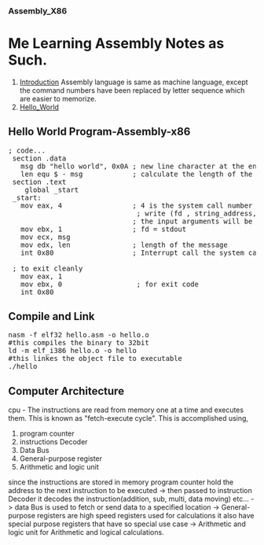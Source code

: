 ### Assembly_X86
# Me Learning Assembly Notes as Such.
1. [Introduction](#Introduction)
    Assembly language is same as machine language, except the command numbers have been replaced by letter sequence which are easier to memorize.
2. [Hello_World](#Hello_World)

## Hello World Program-Assembly-x86

<pre lang="markdown">
; code...
 section .data
   msg db "hello world", 0x0A ; new line character at the end
   len equ $ - msg            ; calculate the length of the string
 section .text
    global _start
 _start:
   mov eax, 4                 ; 4 is the system call number associated with the write operation
                               ; write (fd , string_address, offset) it is c-style syntax for write system call    
                              ; the input arguments will be passed on using "ebx" - fd, "ecx" - msg-starting address , "edx" as a offset (length)
   mov ebx, 1                 ; fd = stdout 
   mov ecx, msg
   mov edx, len               ; length of the message
   int 0x80                   ; Interrupt call the system call in eax

 ; to exit cleanly 
   mov eax, 1 
   mov ebx, 0                  ; for exit code 
   int 0x80  </pre>

## Compile and Link 

<pre lang="markdown">
nasm -f elf32 hello.asm -o hello.o 
#this compiles the binary to 32bit
ld -m elf_i386 hello.o -o hello 
#this linkes the object file to executable
./hello 
</pre>

## Computer Architecture

cpu - The instructions are read from memory one at a time and executes them. This is known as "fetch-execute cycle".
This is accomplished using,
1. program counter
2. instructions Decoder
3. Data Bus
4. General-purpose register
5. Arithmetic and logic unit

since the instructions are stored in memory program counter hold the address to the next instruction to be executed 
-> then passed to instruction Decoder it decodes the instruction(addition, sub, multi, data moving) etc... 
-> data Bus is used to fetch or send data to a specified location 
-> General-purpose registers are high speed registers used for calculations it also have special purpose registers that have so special use case 
-> Arithmetic and logic unit for Arithmetic and logical calculations.

